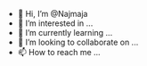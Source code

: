 - 👋 Hi, I’m @Najmaja
- 👀 I’m interested in ...
- 🌱 I’m currently learning ...
- 💞️ I’m looking to collaborate on ...
- 📫 How to reach me ...

<!---
Najmaja/Najmaja is a ✨ special ✨ repository because its `README.md` (this file) appears on your GitHub profile.
You can click the Preview link to take a look at your changes.
--->
